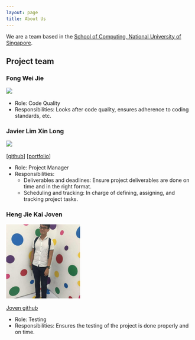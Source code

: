 ```yaml
---
layout: page
title: About Us
---
```


We are a team based in the [School of Computing, National University of Singapore](http://www.comp.nus.edu.sg).

## Project team

### Fong Wei Jie

<img src="images/johndoe.png" width="200px">

* Role: Code Quality
* Responsibilities: Looks after code quality, ensures adherence to coding standards, etc.

### Javier Lim Xin Long

<img src="images/johndoe.png" width="200px">

[[github](http://github.com/johndoe)]
[[portfolio](team/johndoe.md)]

* Role: Project Manager
* Responsibilities:
    * Deliverables and deadlines: Ensure project deliverables are done on time and in the right format. 
    * Scheduling and tracking: In charge of defining, assigning, and tracking project tasks.
    


### Heng Jie Kai Joven

<img src="images/joven-heng.png" width="200px">

[Joven github](http://github.com/Joven-Heng) 

* Role: Testing
* Responsibilities: Ensures the testing of the project is done properly and on time.

